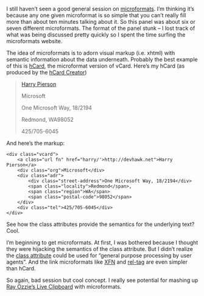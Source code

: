 I still haven’t seen a good general session on
[microformats](http://microformats.org/). I’m thinking it’s because any
one given microformat is so simple that you can’t really fill more than
about ten minutes talking about it. So this panel was about six or seven
different microformats. The format of the panel stunk – I lost track of
what was being discussed pretty quickly so I spent the time surfing the
microformats website.

The idea of microformats is to adorn visual markup (i.e. xhtml) with
semantic information about the data underneath. Probably the best
example of this is [hCard](http://microformats.org/wiki/hcard), the
microformat version of vCard. Here’s my hCard (as produced by the [hCard
Creator](http://microformats.org/code/hcard/creator))

> <div class="vcard">
>
> [Harry Pierson](http://devhawk.net/)
>
> </div>
>
> <div class="org">
>
> Microsoft
>
> </div>
>
> <div class="adr">
>
> <div class="street-address">
>
> One Microsoft Way, 18/2194
>
> </div>
>
> <span class="locality">Redmond</span>, <span
> class="region">WA</span><span class="postal-code">98052</span>
>
> </div>
>
> <div class="tel">
>
> 425/705-6045
>
> </div>

And here’s the markup:

``` {.brush:xml}
<div class="vcard">
    <a class="url fn" href="harry/'>http://devhawk.net">Harry Pierson</a>
    <div class="org">Microsoft</div>
    <div class="adr">
        <div class="street-address">One Microsoft Way, 18/2194</div>
        <span class="locality">Redmond</span>, 
        <span class="region">WA</span>
        <span class="postal-code">98052</span>
    </div>
    <div class="tel">425/705-6045</div>
</div>
```

See how the class attributes provide the semantics for the underlying
text? Cool.

I’m beginning to get microformats. At first, I was bothered because I
thought they were hijacking the semantics of the class attribute. But I
didn’t realize the [class
attribute](http://www.w3.org/TR/html4/struct/global.html#adef-class)
could be used for “general purpose processing by user agents”. And the
link microformats like [XFN](http://gmpg.org/xfn/) and
[rel-tag](http://www.microformats.com/wiki/rel-tag) are even simpler
than hCard.

So again, bad session but cool concept. I really see potential for
mashing up [Ray Ozzie’s Live
Clipboard](http://devhawk.net/2006/03/08/Ray+Ozzie+On+Simple+Bridge+Building.aspx)
with microformats.

